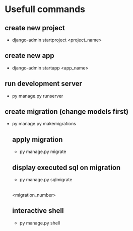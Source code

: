 # Usefull commands

## create new project
- django-admin startproject <project_name>

## create new app
- django-admin startapp <app_name>

## run development server
- py manage.py runserver

## create migration (change models first)
- py manage.py makemigrations <table>

## apply migration
- py manage.py migrate

## display executed sql on migration
- py manage.py sqlmigrate <table> <migration_number>

## interactive shell
- py manage.py shell
